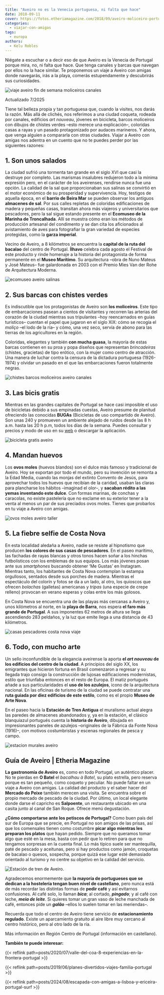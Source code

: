 ```yaml
---
title: "Aveiro no es la Venecia portuguesa, ni falta que hace"
date: 2018-09-11
cover: https://fotos.etheriamagazine.com/2018/09/aveiro-moliceiro-portugal-e1556956577209.jpg
categories: 
  - viajar-con-amigas
tags: 
  - europa
authors: 
  - Kelu Robles
---
```


Niégate a escuchar o a decir eso de que Aveiro es la Venecia de Portugal porque mira, 
no, ni falta que hace. Que tenga canales y barcas que navegan por ellos no la hace 
similar. Te proponemos un viaje a Aveiro con amigas donde navegarás, irás a la playa, 
comerás estupendamente y descubrirás sus curiosidades. 

![viaje aveiro fin de semana moliceiros canales](https://fotos.etheriamagazine.com/2018/09/Atardecer-Aveiro-Etheria-e1556956528835.jpg "Atardecer sobre los canales de Aveiro. © Kelu Robles")

Actualizado 7/2025 

Tiene tal belleza propia y tan portuguesa que, cuando la visites, nos darás la razón. 
Más allá de clichés, nos referimos a una ciudad coqueta, rodeada por canales, edificios 
_art nouveau_, jóvenes en bicicleta, barcos moliceiros con dibujos de chistes verdes 
–esto merece una explicación–, coloridas casas a rayas y un pasado protagonizado por 
audaces marineros. Y ahora, que venga alguien a compararla con otras ciudades. Viajar a 
Aveiro con amigas nos adentra en un cuento que no te puedes perder por las siguientes 
razones: 

## 1\. Son unos salados

La ciudad sufrió una tormenta tan grande en el siglo XVI que casi la destruye por 
completo. Las marismas insalubres redujeron todo a la mínima expresión pero, en el 
carácter de los aveirenses, rendirse nunca fue una opción. La calidad de la sal que 
proporcionaban sus salinas se convirtió en el motor económico de su prosperidad y 
supervivencia. Hoy, testigos de aquella época, en el **barrio de Beira Mar** se pueden 
observar los antiguos **almacenes de sal**. Por sus calles repletas de coloridas 
edificaciones de madera y pequeñas casas, transitan ahora más viajeros y universitarios 
que pescadores, pero la sal sigue estando presente en el **Ecomuseo de la Marinha de 
Troncalhada**. Allí se muestra cómo eran los métodos de producción artesanal del 
condimento y se dan cita los aficionados al avistamiento de aves para fotografiar la 
gran variedad de especies protegidas, como la **garza imperial**. 

Vecino de Aveiro, a 8 kilómetros se encuentra la **capital de la ruta del bacalao** del 
centro de Portugal. **Ílhavo** celebra cada agosto el Festival de este producto y rinde 
homenaje a la historia del protagonista de forma permanente en el **Museo Marítimo**. Su 
arquitectura –obra de Nuno Mateus y José Mateus– fue galardonada en 2003 con el Premio 
Mies Van der Rohe de Arquitectura Moderna. 

![ecomuseo aveiro salinas](https://fotos.etheriamagazine.com/2018/09/Ecomuseo-aveiro-portugal.jpg "Ecomuseo de la Marinha de Troncalhada. © CMAveiro/Museo da Cidade/Imagoteca")

## 2\. Sus barcas con chistes verdes

Es indiscutible que los protagonistas de Aveiro son **los moliceiros**. Este tipo de 
embarcaciones pasean a cientos de visitantes y recorren las arterias del corazón de la 
ciudad mientras sus tripulantes –hoy reencarnados en guías turísticos– cuentan el papel 
que jugaron en el siglo XIX: cómo se recogía el _moliço_ –el lodo de la ría– y cómo, una 
vez seco, servía de abono para las tierras de los agricultores en la región. 

Coloridas, elegantes y también **con mucha guasa**, la mayoría de estas barcas contienen 
en su proa y popa diseños que representan _brincadeiras_ (chistes, gracietas) de tipo 
erótico, con la mujer como centro de atracción. Una manera de luchar contra la censura 
de la dictadura portuguesa (1926-1974) y olvidar un pasado en el que las embarcaciones 
fueron totalmente negras. 

![chistes barcos moliceiros aveiro canales](https://fotos.etheriamagazine.com/2018/09/aveiro-moliceiro-portugal-e1556956577209.jpg "Chiste verde en un moliceiro de Aveiro. © Kelu Robles")

## 3\. Las bicis gratis

Mientras en las grandes capitales de Portugal se hace casi imposible el uso de 
bicicletas debido a sus empinadas cuestas, Aveiro presume de planitud ofreciendo las 
conocidas **BUGAs** (Bicicletas de uso compartido de Aveiro). Son unas 240 y promueven 
un ambiente alejado de ruidos desde las 8 h a.m. hasta las 20 h p.m, todos los días de 
la semana. Puedes consultar y precios y modo de uso en su 
[web](https://buga.cm-aveiro.pt/) o descargar la aplicación. 

![bicicleta gratis aveiro](https://fotos.etheriamagazine.com/2018/09/bicicletas-buga-aveiro-e1556956600706.jpg "El préstamo de bicicletas en Aveiro es gratuito. Busca las famosas BUGAs.")

## 4\. Mandan huevos

Los **ovos moles** (huevos blandos) son el dulce más famoso y tradicional de Aveiro. Hoy 
se exportan por todo el mundo, pero su invención se remonta a la Edad Media, cuando las 
monjas del extinto Convento de Jesús, para aprovechar todos los huevos que recibían de 
la caridad, usaban las claras para plancharse los hábitos –imaginad el olor–, y 
**sacaban rédito a las yemas inventando este dulce**. Con formas marinas, de conchas y 
caracolas, no existe pastelería que no exclame en su exterior tener a la venta al menos 
un par de sus preciados ovos moles. Tienes que probarlos en tu viaje a Aveiro con 
amigas. 

![ovos moles aveiro taller](https://fotos.etheriamagazine.com/2018/09/ovos-moles-aveiro-taller-e1556956620398.jpg "Taller y venta de ovos moles en Oficina do Doce (Aveiro). © Pepa García")

## 5\. La fiebre selfie de Costa Nova

En esta localidad aledaña a Aveiro, nadie se resiste al hipnotismo que producen **los 
colores de sus casas de pescadores**. En el paseo marítimo, las fachadas de rayas 
blancas y otros tonos hacen soñar a los hinchas futbolísticos con los emblemas de sus 
equipos. Los más jóvenes posan ante sus _smartphones_ buscando obtener ‘Me Gustas’ en 
Instagram. Mientras tanto, los habitantes de Costa Nova contemplan la estampa 
orgullosos, sentados desde sus porches de madera. Mientras el espectáculo del colorín y 
fotos se da a un lado, al otro, los quioscos que ofrecen _bolachas_ (galletas) 
americanas y _tripas_ (una especie de crepe relleno) provocan en verano esperas y colas 
entre los más golosos. 

En Costa Nova se encuentra una de las playas más cercanas a Aveiro y, unos kilómetros al 
norte, en la **playa de Barra**, nos espera **el faro más grande de Portugal**. A sus 
imponentes 62 metros de altura se llega ascendiendo 283 peldaños, y la luz que emite 
llega a una distancia de 43 kilómetros. 

![casas pescadores costa nova viaje](https://fotos.etheriamagazine.com/2018/09/Costa-Nova-casas-rayas-e1556956642957.jpg "Antiguas casas de pescadores en Costa Nova. © Pepa García")

## 6\. Todo, con mucho arte

Un sello inconfundible de la elegancia aveirense la aporta **el _art nouveau_ de los 
edificios del centro de la ciudad**. A principios del siglo XX, los emigrantes que 
hicieron fortuna en Brasil comenzaron a regresar y su llegada trajo consigo la 
construcción de lujosas edificaciones modernistas, estilo que triunfaba entonces en el 
resto de Europa. El matiz portugués añade a sus particularidades el **uso de los 
azulejos**, icono de la arquitectura nacional. En las oficinas de turismo de la ciudad 
se puede contratar una **ruta guiada por diez edificios de este estilo**, como es el 
propio **Museo de Arte Nova**. 

En el paseo hacia la **Estación de Tren Antigua** el muralismo actual alegra las paredes 
de almacenes abandonados y, ya en la estación, el clásico blanquiazul portugués cuenta 
la **historia de Aveiro**, dibujada en impresionantes paneles de azulejos –originales de 
la Fábrica da Fonte Nova (1916)–, con motivos costumbristas y escenas regionales de 
pesca y campo. 

![estacion murales aveiro](https://fotos.etheriamagazine.com/2018/09/Estacion-murales-aveiro-e1556956663242.jpg "Estación de Tren Antigua y murales situados en el camino a la misma. © Kelu Robles")

## Guía de Aveiro | Etheria Magazine

**La gastronomía de Aveiro** es, como en todo Portugal, un auténtico placer. No te 
pierdas en **O Batel** el _bacalhau à Batel_, su plato estrella, pero reserva porque es 
tan pequeño, como coqueto y peculiar. No puede faltar en un viaje a Aveiro con amigas. 
La calidad del producto y el saber hacer del **Mercado do Peixe** también merecen una 
visita. Se encuentra sobre el propio mercado de pescado de la ciudad. Por último, un 
local elegante donde darse el capricho es **Salpoente**, un restaurante ubicado en una 
casita junto al canal de San Roque. Ofrece menú degustación. 

**¿Cómo comportarse ante los petiscos de Portugal?** Como buen país del sur de Europa 
que se precie, en Portugal no son amigos de las prisas, así que los comensales tienen 
como costumbre **picar algo mientras les preparan los platos** que hayan pedido. Siempre 
que no queramos tomar algo que esté en la mesa, basta con pedir que lo retiren para que 
no tengamos sorpresas en la cuenta final. Lo más típico suele ser mantequilla, paté de 
pescado y aceitunas, pero si hay productos como jamón, croquetas de bacalao o quesos, 
sospecha, porque quizá ese lugar esté demasiado orientado al turismo y no centre su 
objetivo en la calidad del servicio. 

![Estación de tren de Aveiro.](https://fotos.etheriamagazine.com/2018/09/aveiro-estacion-tren.jpg "Estación de tren de Aveiro.")

Agradecemos enormemente que **la mayoría de portugueses que se dedican a la hostelería 
tengan buen nivel de castellano**, pero nunca está de más recordar las distintas formas 
de **pedir café** y así evitarnos confusiones. Al café solo, lo llaman _**bica**_; al 
cortado, _**pingado**_; y al café con leche, _**meia de leite**_. Si quieres tomar un 
gran vaso de leche manchada de café, entonces pide un _**galão**_ –ellos lo suelen tomar 
en las meriendas–. 

Recuerda que todo el centro de Aveiro tiene servicio de **estacionamiento regulado**. 
Existe un aparcamiento gratuito al aire libre muy cercano al centro histórico, pero al 
otro lado de la ría. 

Más información en Región Centro de Portugal (información en castellano). 

**También te puede interesar:** 

{{< reflink path=posts/2020/07/valle-del-coa-8-experiencias-en-la-frontera-portugal >}} 

{{< reflink path=posts/2019/06/planes-divertidos-viajes-familia-portugal >}} 

{{< reflink path=posts/2024/08/escapada-con-amigas-a-lisboa-y-ericeira-portugal-surf >}}

